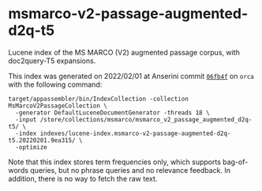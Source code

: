 # msmarco-v2-passage-augmented-d2q-t5

Lucene index of the MS MARCO (V2) augmented passage corpus, with doc2query-T5 expansions.

This index was generated on 2022/02/01 at Anserini commit [`06fb4f`](https://github.com/castorini/anserini/commit/9ea3159adeeffd84e10e197af4c36febb5b74c7b) on `orca` with the following command:

```
target/appassembler/bin/IndexCollection -collection MsMarcoV2PassageCollection \
  -generator DefaultLuceneDocumentGenerator -threads 18 \
  -input /store/collections/msmarco/msmarco_v2_passage_augmented_d2q-t5/ \
  -index indexes/lucene-index.msmarco-v2-passage-augmented-d2q-t5.20220201.9ea315/ \
  -optimize
```

Note that this index stores term frequencies only, which supports bag-of-words queries, but no phrase queries and no relevance feedback. In addition, there is no way to fetch the raw text.
